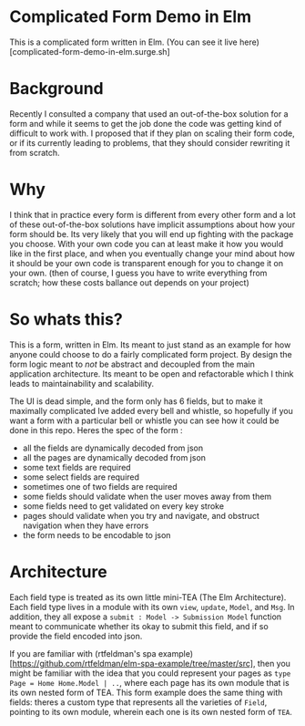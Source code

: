 # Complicated Form Demo in Elm

This is a complicated form written in Elm. (You can see it live here)[complicated-form-demo-in-elm.surge.sh]

# Background

Recently I consulted a company that used an out-of-the-box solution for a form and while it seems to get the job done the code was getting kind of difficult to work with. I proposed that if they plan on scaling their form code, or if its currently leading to problems, that they should consider rewriting it from scratch.

# Why

I think that in practice every form is different from every other form and a lot of these out-of-the-box solutions have implicit assumptions about how your form should be. Its very likely that you will end up fighting with the package you choose. With your own code you can at least make it how you would like in the first place, and when you eventually change your mind about how it should be your own code is transparent enough for you to change it on your own. (then of course, I guess you have to write everything from scratch; how these costs ballance out depends on your project)

# So whats this?

This is a form, written in Elm. Its meant to just stand as an example for how anyone could choose to do a fairly complicated form project. By design the form logic meant to _not_ be abstract and decoupled from the main application architecture. Its meant to be open and refactorable which I think leads to maintainability and scalability.

The UI is dead simple, and the form only has 6 fields, but to make it maximally complicated Ive added every bell and whistle, so hopefully if you want a form with a particular bell or whistle you can see how it could be done in this repo. Heres the spec of the form :

- all the fields are dynamically decoded from json
- all the pages are dynamically decoded from json
- some text fields are required
- some select fields are required
- sometimes one of two fields are required
- some fields should validate when the user moves away from them
- some fields need to get validated on every key stroke
- pages should validate when you try and navigate, and obstruct navigation when they have errors
- the form needs to be encodable to json

# Architecture

Each field type is treated as its own little mini-TEA (The Elm Architecture). Each field type lives in a module with its own `view`, `update`, `Model`, and `Msg`. In addition, they all expose a `submit : Model -> Submission Model` function meant to communicate whether its okay to submit this field, and if so provide the field encoded into json.

If you are familiar with (rtfeldman's spa example)[https://github.com/rtfeldman/elm-spa-example/tree/master/src], then you might be familiar with the idea that you could represent your pages as `type Page = Home Home.Model | ..`, where each page has its own module that is its own nested form of TEA. This form example does the same thing with fields: theres a custom type that represents all the varieties of `Field`, pointing to its own module, wherein each one is its own nested form of `TEA`.